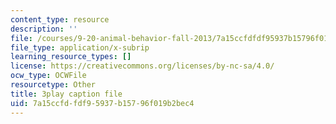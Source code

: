 ```yaml
---
content_type: resource
description: ''
file: /courses/9-20-animal-behavior-fall-2013/7a15ccfdfdf95937b15796f019b2bec4_472249.vtt
file_type: application/x-subrip
learning_resource_types: []
license: https://creativecommons.org/licenses/by-nc-sa/4.0/
ocw_type: OCWFile
resourcetype: Other
title: 3play caption file
uid: 7a15ccfd-fdf9-5937-b157-96f019b2bec4
---
```

